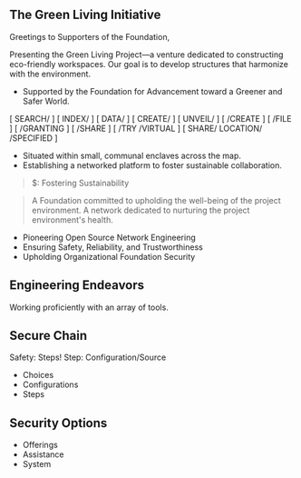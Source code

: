 ## The Green Living Initiative

Greetings to Supporters of the Foundation,

Presenting the Green Living Project—a venture dedicated to constructing eco-friendly workspaces. Our goal is to develop structures that harmonize with the environment.

- Supported by the Foundation for Advancement toward a Greener and Safer World.

[ SEARCH/ ] [ INDEX/ ] [ DATA/ ] [ CREATE/ ] [ UNVEIL/ ]
[ /CREATE ] [ /FILE ] [ /GRANTING ] [ /SHARE ]
[ /TRY /VIRTUAL ] [ SHARE/ LOCATION/ /SPECIFIED ]

+ Situated within small, communal enclaves across the map.
+ Establishing a networked platform to foster sustainable collaboration.

>$: Fostering Sustainability

> A Foundation committed to upholding the well-being of the project environment.
> A network dedicated to nurturing the project environment's health.

  + Pioneering Open Source Network Engineering
  + Ensuring Safety, Reliability, and Trustworthiness
  + Upholding Organizational Foundation Security

## Engineering Endeavors

Working proficiently with an array of tools.

## Secure Chain

Safety: Steps!
Step: Configuration/Source

+ Choices
+ Configurations
+ Steps

## Security Options

+ Offerings
+ Assistance
+ System
